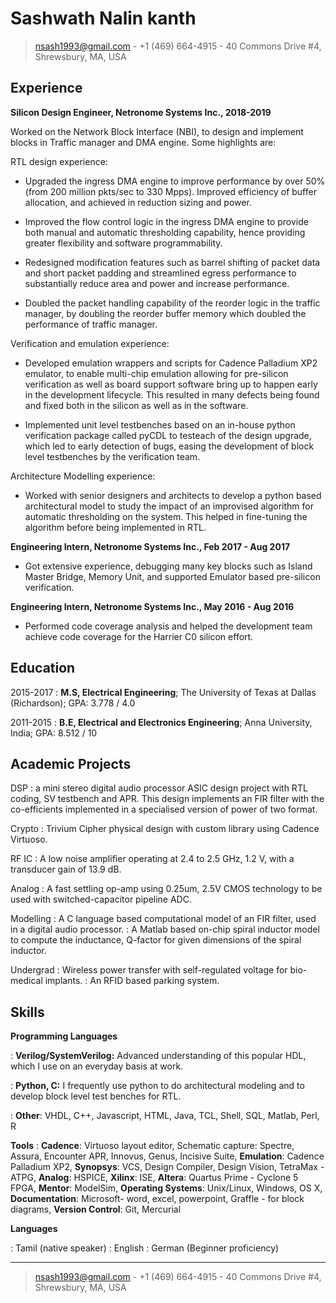 Sashwath Nalin kanth
============
> <nsash1993@gmail.com> - +1 (469) 664-4915 - 40 Commons Drive #4, Shrewsbury, MA, USA

Experience
----------

**Silicon Design Engineer, Netronome Systems Inc., 2018-2019**

Worked on the Network Block Interface (NBI), to design and implement blocks in Traffic manager and DMA engine. Some highlights are:

RTL design experience:

* Upgraded the ingress DMA engine to improve performance by over 50% (from 200 million pkts/sec to 330 Mpps). Improved efficiency of buffer allocation, and achieved in reduction sizing and power. 

* Improved the flow control logic in the ingress DMA engine to provide both manual and automatic thresholding capability, hence providing greater flexibility and software programmability.

* Redesigned modification features such as barrel shifting of packet data and short packet padding and streamlined egress performance to substantially reduce area and power and increase performance.

* Doubled the packet handling capability of the reorder logic in the traffic manager, by doubling the reorder buffer memory which doubled the performance of traffic manager.


Verification and emulation experience:

* Developed emulation wrappers and scripts for Cadence Palladium XP2 emulator, to enable multi-chip emulation allowing for pre-silicon verification as well as board support software bring up to happen early in the development lifecycle. This resulted in many defects being found and fixed both in the silicon as well as in the software.

* Implemented unit level testbenches based on an in-house python verification package called pyCDL to testeach of the design upgrade, which led to early detection of bugs, easing the development of block level testbenches by the verification team.


Architecture Modelling experience:

* Worked with senior designers and architects to develop a python based architectural model to study the impact of an improvised algorithm for automatic thresholding on the system. This helped in fine-tuning the algorithm before being implemented in RTL.


**Engineering Intern, Netronome Systems Inc., Feb 2017 - Aug 2017**

* Got extensive experience, debugging many key blocks such as Island Master Bridge, Memory Unit, and supported Emulator based pre-silicon verification.

**Engineering Intern, Netronome Systems Inc., May 2016 - Aug 2016**

* Performed code coverage analysis and helped the development team achieve code coverage for the Harrier C0 silicon effort.

Education
---------
2015-2017 
:   **M.S, Electrical Engineering**; The University of Texas at Dallas (Richardson);
    GPA: 3.778 / 4.0

2011-2015
:   **B.E, Electrical and Electronics Engineering**; Anna University, India;
    GPA: 8.512 / 10

Academic Projects
--------------------
DSP
: a mini stereo digital audio processor ASIC design project with RTL coding, SV testbench and APR. This design implements an FIR filter with the co-efficients implemented in a specialised version of power of two format.

Crypto
: Trivium Cipher physical design with custom library using Cadence Virtuoso.

RF IC
: A low noise amplifier operating at 2.4 to 2.5 GHz, 1.2 V, with a transducer gain of 13.9 dB.

Analog
: A fast settling op-amp using 0.25um, 2.5V CMOS technology to be used with switched-capacitor pipeline ADC.

Modelling
: A C language based computational model of an FIR filter, used in a digital audio processor.
: A Matlab based on-chip spiral inductor model to compute the inductance, Q-factor for given dimensions of the spiral inductor.

Undergrad
: Wireless power transfer with self-regulated voltage for bio-medical implants.
: An RFID based parking system.

Skills
-------

**Programming Languages**

:   **Verilog/SystemVerilog:** Advanced understanding of this popular HDL, which I use on an everyday basis at work. 

:   **Python, C:** I frequently use python to do architectural modeling and to develop block level test benches for RTL. 

:   **Other**: VHDL, C++, Javascript, HTML, Java, TCL, Shell, SQL, Matlab, Perl, R

**Tools**
:   **Cadence**: Virtuoso layout editor, Schematic capture: Spectre, Assura, Encounter APR, Innovus, Genus, Incisive Suite, **Emulation**: Cadence Palladium XP2, **Synopsys**: VCS, Design Compiler, Design Vision, TetraMax - ATPG, **Analog**: HSPICE, **Xilinx**: ISE, **Altera**: Quartus Prime - Cyclone 5 FPGA, **Mentor**: ModelSim, **Operating Systems**: Unix/Linux, Windows, OS X, **Documentation**: Microsoft- word, excel, powerpoint, Graffle - for block diagrams, **Version Control**: Git, Mercurial

[ref]: https://github.com/Sash-github-account


**Languages**

: Tamil (native speaker)
: English
: German (Beginner proficiency)

----
> <nsash1993@gmail.com> - +1 (469) 664-4915 - 40 Commons Drive #4, Shrewsbury, MA, USA
